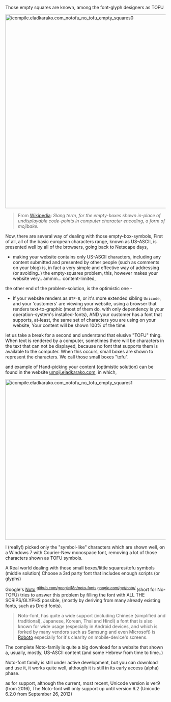 Those empty squares are known, among the font-glyph designers as TOFU

<img src="https://icompile.eladkarako.com/_uploads/2016/10/icompile.eladkarako.com_notofu_no_tofu_empty_squares0.png" alt="icompile.eladkarako.com_notofu_no_tofu_empty_squares0" width="985" height="608"/>

<blockquote>
From <a href="https://en.wikipedia.org/wiki/Tofu_(disambiguation)" target="_blank">Wikipedia</a>:
<em>Slang term, for the empty-boxes shown in-place of undisplayable code-points in computer character encoding, a form of mojibake.</em>
</blockquote>

Now, there are several way of dealing with those empty-box-symbols,
First of all, all of the basic european characters range, known as US-ASCII, is presented well by all of the browsers,
going back to Netscape days,

- making your website contains only US-ASCII characters, including any content submitted and presented by other people (such as comments on your blog)
is, in fact a very simple and effective way of addressing (or avoiding..) the empty-squares problem,
this, however makes your website very.. ammm... content-limited,

the other end of the problem-solution, is the optimistic one - 
- If your website renders as <code>UTF-8</code>, or it's more extended sibling <code>Unicode</code>, and your 'customers' are viewing your website, using a browser that renders text-to-graphic (most of them do, with only dependency is your operation-system's installed-fonts),
AND your customer has a font that supports, at-least, the same set of characters you are using on your website,
Your content will be shown 100% of the time.

let us take a break for a second and understand that elusive "TOFU" thing.
When text is rendered by a computer, sometimes there will be characters in the text that can not be displayed, because no font that supports them is available to the computer. When this occurs, small boxes are shown to represent the characters. We call those small boxes "tofu".

and example of Hand-picking your content (optimistic solution) can be found in the website <a href="http://umoji.eladkarako.com" target="_blank">umoji.eladkarako.com</a>, in which, 

<img src="https://icompile.eladkarako.com/_uploads/2016/10/icompile.eladkarako.com_notofu_no_tofu_empty_squares1.png" alt="icompile.eladkarako.com_notofu_no_tofu_empty_squares1" width="623" height="504"/>

I (really!) picked only the "symbol-like" characters which are shown well, on a Windows 7 with Courier-New monospace font, removing a lot of those characters shown as TOFU symbols.

A Real world dealing with those small boxes/little squares/tofu symbols (middle solution)
Choose a 3rd party font that includes enough scripts (or glyphs)
<!--more-->


Google's <a href="https://en.wikipedia.org/wiki/Noto_fonts" target="_blank">Noto</a> <sup><a href="https://github.com/googlei18n/noto-fonts" target="_blank">github.com/googlei18n/noto-fonts</a> <a href="https://www.google.com/get/noto/" target="_blank">google.com/get/noto/</a> </sup> (short for No-TOFU) tries to answer this problem by filling the font with ALL THE SCRIPS/GLYPHS possible,
(mostly by deriving from many already existing fonts, such as Droid fonts).


<blockquote>Noto-font, has quite a wide support (including Chinese (simplified and traditional), Japanese, Korean, Thai and Hindi) a font that is also known for wide usage (especially in Android devices, and which is forked by many vendors such as Samsung and even Microsoft) is <a href="https://en.wikipedia.org/wiki/Roboto" target="_blank">Roboto</a> especially for it's clearity on mobile-device's screens.</blockquote>

The complete Noto-family is quite a big download for a website that shown a, usually, mostly, US-ASCII content (and some Hebrew from time to time..)

Noto-font family is still under active development, but you can download and use it,
it works quite well, although it is still in its early access (alpha) phase.

as for support, although the current, most recent, Unicode version is ver9 (from 2016), The Noto-font will only support up until version 6.2 (Unicode 6.2.0 from September 26, 2012)